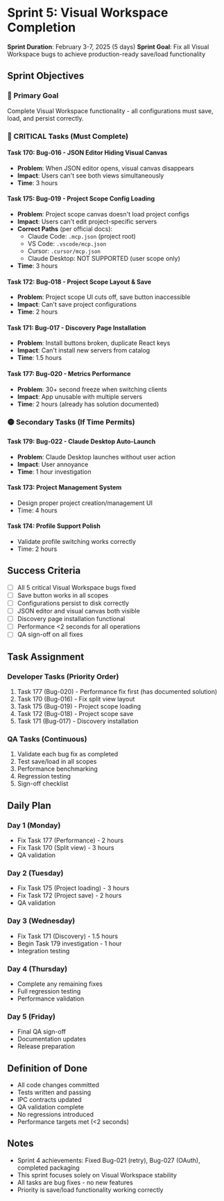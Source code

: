# Sprint 5: Visual Workspace Completion

**Sprint Duration**: February 3-7, 2025 (5 days)
**Sprint Goal**: Fix all Visual Workspace bugs to achieve production-ready save/load functionality

## Sprint Objectives

### 🎯 Primary Goal
Complete Visual Workspace functionality - all configurations must save, load, and persist correctly.

### 🔴 CRITICAL Tasks (Must Complete)

#### Task 170: Bug-016 - JSON Editor Hiding Visual Canvas
- **Problem**: When JSON editor opens, visual canvas disappears
- **Impact**: Users can't see both views simultaneously
- **Time**: 3 hours

#### Task 175: Bug-019 - Project Scope Config Loading
- **Problem**: Project scope canvas doesn't load project configs
- **Impact**: Users can't edit project-specific servers
- **Correct Paths** (per official docs):
  - Claude Code: `.mcp.json` (project root)
  - VS Code: `.vscode/mcp.json`
  - Cursor: `.cursor/mcp.json`
  - Claude Desktop: NOT SUPPORTED (user scope only)
- **Time**: 3 hours

#### Task 172: Bug-018 - Project Scope Layout & Save
- **Problem**: Project scope UI cuts off, save button inaccessible
- **Impact**: Can't save project configurations
- **Time**: 2 hours

#### Task 171: Bug-017 - Discovery Page Installation
- **Problem**: Install buttons broken, duplicate React keys
- **Impact**: Can't install new servers from catalog
- **Time**: 1.5 hours

#### Task 177: Bug-020 - Metrics Performance
- **Problem**: 30+ second freeze when switching clients
- **Impact**: App unusable with multiple servers
- **Time**: 2 hours (already has solution documented)

### 🟡 Secondary Tasks (If Time Permits)

#### Task 179: Bug-022 - Claude Desktop Auto-Launch
- **Problem**: Claude Desktop launches without user action
- **Impact**: User annoyance
- **Time**: 1 hour investigation

#### Task 173: Project Management System
- Design proper project creation/management UI
- Time: 4 hours

#### Task 174: Profile Support Polish
- Validate profile switching works correctly
- Time: 2 hours

## Success Criteria
- [ ] All 5 critical Visual Workspace bugs fixed
- [ ] Save button works in all scopes
- [ ] Configurations persist to disk correctly
- [ ] JSON editor and visual canvas both visible
- [ ] Discovery page installation functional
- [ ] Performance <2 seconds for all operations
- [ ] QA sign-off on all fixes

## Task Assignment

### Developer Tasks (Priority Order)
1. Task 177 (Bug-020) - Performance fix first (has documented solution)
2. Task 170 (Bug-016) - Fix split view layout
3. Task 175 (Bug-019) - Project scope loading
4. Task 172 (Bug-018) - Project scope save
5. Task 171 (Bug-017) - Discovery installation

### QA Tasks (Continuous)
1. Validate each bug fix as completed
2. Test save/load in all scopes
3. Performance benchmarking
4. Regression testing
5. Sign-off checklist

## Daily Plan

### Day 1 (Monday)
- Fix Task 177 (Performance) - 2 hours
- Fix Task 170 (Split view) - 3 hours
- QA validation

### Day 2 (Tuesday)
- Fix Task 175 (Project loading) - 3 hours
- Fix Task 172 (Project save) - 2 hours
- QA validation

### Day 3 (Wednesday)
- Fix Task 171 (Discovery) - 1.5 hours
- Begin Task 179 investigation - 1 hour
- Integration testing

### Day 4 (Thursday)
- Complete any remaining fixes
- Full regression testing
- Performance validation

### Day 5 (Friday)
- Final QA sign-off
- Documentation updates
- Release preparation

## Definition of Done
- All code changes committed
- Tests written and passing
- IPC contracts updated
- QA validation complete
- No regressions introduced
- Performance targets met (<2 seconds)

## Notes
- Sprint 4 achievements: Fixed Bug-021 (retry), Bug-027 (OAuth), completed packaging
- This sprint focuses solely on Visual Workspace stability
- All tasks are bug fixes - no new features
- Priority is save/load functionality working correctly